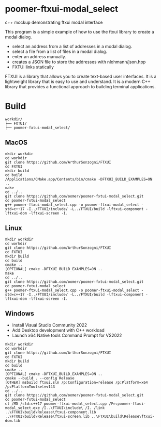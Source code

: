 # poomer-ftxui-modal_select
c++ mockup demonstrating ftxui modal interface

This program is a simple example of how to use the ftxui library to create a modal dialog.
- select an address from a list of addresses in a modal dialog.
- select a file from a list of files in a modal dialog.
- enter an address manually.
- creates a JSON file to store the addresses with nlohmann/json.hpp
- FXTUI links statically

FTXUI is a library that allows you to create text-based user interfaces.
It is a lightweight library that is easy to use and understand.
It is a modern C++ library that provides a functional approach to building terminal applications.

# Build

```
workdir/
├── FXTUI/
├── poomer-fxtui-modal_select/
```

## MacOS

```
mkdir workdir
cd workdir
git clone https://github.com/ArthurSonzogni/FTXUI
cd FXTUI
mkdir build
cd build
/Applications/CMake.app/Contents/bin/cmake -DFTXUI_BUILD_EXAMPLES=ON ..
make
cd ../..
git clone https://github.com/oomer/poomer-fxtui-modal_select.git
cd poomer-fxtui-modal_select
g++ poomer-ftxui-modal_select.cpp -o poomer-ftxui-modal_select -std=c++17 -I../FTXUI/include/ -L../FTXUI/build -lftxui-component -lftxui-dom -lftxui-screen -I.
```

## Linux

```
mkdir workdir
cd workdir
git clone https://github.com/ArthurSonzogni/FTXUI
cd FXTUI
mkdir build
cd build
cmake ..
[OPTIONAL] cmake -DFTXUI_BUILD_EXAMPLES=ON ..
make
cd ../..
git clone https://github.com/oomer/poomer-fxtui-modal_select.git
cd poomer-fxtui-modal_select
g++ poomer-ftxui-modal_select.cpp -o poomer-ftxui-modal_select -std=c++17 -I../FTXUI/include/ -L../FTXUI/build -lftxui-component -lftxui-dom -lftxui-screen -I.
```

## Windows
- Install Visual Studio Community 2022 
- Add Desktop development with C++ workload
- Launch x64 Native tools Command Prompt for VS2022


```
mkdir workdir
cd workdir
git clone https://github.com/ArthurSonzogni/FTXUI
cd FXTUI
mkdir build
cd build
cmake ..
[OPTIONAL] cmake -DFTXUI_BUILD_EXAMPLES=ON ..
cmake --build . --config Release
[OTHER] msbuild ftxui.sln /p:Configuration=release /p:Platform=x64 /p:PlatformToolset=v143
cd ../..
git clone https://github.com/oomer/poomer-fxtui-modal_select.git
cd poomer-fxtui-modal_select
cl /MD /std:c++17 poomer-ftxui-modal_select.cpp /Fe:poomer-ftxui-modal_select.exe /I..\FTXUI\include\ /I. /link ..\FTXUI\build\Release\ftxui-component.lib ..\FTXUI\build\Release\ftxui-screen.lib ..\FTXUI\build\Release\ftxui-dom.lib
```

